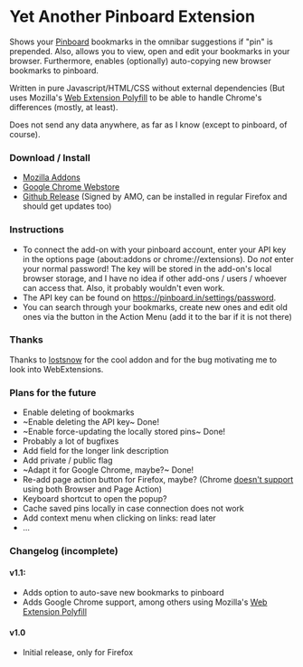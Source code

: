 # Yet Another Pinboard Extension
Shows your [Pinboard](https://pinboard.in) bookmarks in the omnibar suggestions if "pin" is prepended.
Also, allows you to view, open and edit your bookmarks in your browser.
Furthermore, enables (optionally) auto-copying new browser bookmarks to pinboard.

Written in pure Javascript/HTML/CSS without external dependencies (But uses Mozilla's [Web Extension Polyfill](https://github.com/mozilla/webextension-polyfill) to be able to handle Chrome's differences (mostly, at least). 

Does not send any data anywhere, as far as I know (except to pinboard, of course).

### Download / Install
* [Mozilla Addons](https://addons.mozilla.org/en-US/firefox/addon/yet-another-pinboard-extension/)
* [Google Chrome Webstore](https://chrome.google.com/webstore/detail/yet-another-pinboard-exte/dbjklnfejfpbamlcgcpmclkhbodmmbko)
* [Github Release](https://github.com/seeba8/yet-another-pinboard-extension/releases/latest) (Signed by AMO, can be installed in regular Firefox and should get updates too)

### Instructions
* To connect the add-on with your pinboard account, enter your API key in the options page (about:addons or chrome://extensions). Do *not* enter your normal password! The key will be stored in the add-on's local browser storage, and I have no idea if other add-ons / users / whoever can access that. Also, it probably wouldn't even work.
* The API key can be found on https://pinboard.in/settings/password.
* You can search through your bookmarks, create new ones and edit old ones via the button in the Action Menu (add it to the bar if it is not there)

### Thanks
Thanks to [lostsnow](https://github.com/lostsnow/pinboard-firefox) for the cool addon and for the bug motivating me to look into WebExtensions.

### Plans for the future
* Enable deleting of bookmarks
* ~Enable deleting the API key~ Done!
* ~Enable force-updating the locally stored pins~ Done!
* Probably a lot of bugfixes
* Add field for the longer link description
* Add private / public flag
* ~Adapt it for Google Chrome, maybe?~ Done!
* Re-add page action button for Firefox, maybe? (Chrome [doesn't support](https://developer.chrome.com/extensions/manifest) using both Browser and Page Action)
* Keyboard shortcut to open the popup?
* Cache saved pins locally in case connection does not work
* Add context menu when clicking on links: read later
* ...

### Changelog (incomplete)
#### v1.1:
* Adds option to auto-save new bookmarks to pinboard
* Adds Google Chrome support, among others using Mozilla's [Web Extension Polyfill](https://github.com/mozilla/webextension-polyfill)

#### v1.0
* Initial release, only for Firefox
